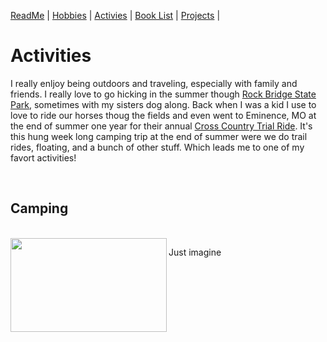[ReadMe](README.md) |
[Hobbies](Hobbies.md) |
[Activies](Activies.md) |
[Book List](BookList.md) |
[Projects](Projects.md) |

# **Activities**

I really enljoy being outdoors and traveling, especially with family and friends. I really love to go hicking in the summer though [Rock Bridge State Park](https://mostateparks.com/park/rock-bridge-memorial-state-park), sometimes with my sisters dog along. Back when I was a kid I use to love to ride our horses thoug the fields and even went to Eminence, MO at the end of summer one year for their annual [Cross Country Trial Ride](https://crosscountrytrailrides.com). It's this hung week long camping trip at the end of summer were we do trail rides, floating, and a bunch of other stuff. Which leads me to one of my favort activities!

<br>

## **Camping**  
<br>
<img src="https://encrypted-tbn0.gstatic.com/images?q=tbn:ANd9GcS-beSMOWSfuCA-GuaRG8K8ZpNKbgdYRGe1gQ&usqp=CAU" align="left" width="250" height="150"/>

Just imagine 
